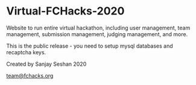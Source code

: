 # Virtual-FCHacks-2020

Website to run entire virtual hackathon, including user management, team management, submission management, judging management, and more.

This is the public release - you need to setup mysql databases and recaptcha keys.

Created by Sanjay Seshan 2020

team@fchacks.org
